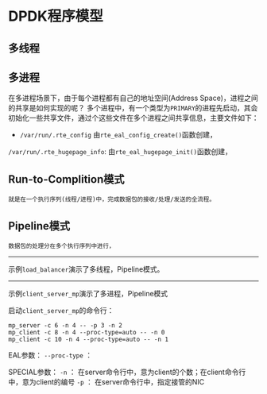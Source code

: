 # DPDK程序模型

## 多线程

## 多进程

在多进程场景下，由于每个进程都有自己的地址空间(Address Space)，进程之间的共享是如何实现的呢？
多个进程中，有一个类型为`PRIMARY`的进程先启动，其会初始化一些共享文件，通过个这些文件在多个进程之间共享信息，主要文件如下：

+ `/var/run/.rte_config`
由`rte_eal_config_create()`函数创建，

`/var/run/.rte_hugepage_info`:
由`rte_eal_hugepage_init()`函数创建，


## Run-to-Complition模式
	就是在一个执行序列(线程/进程)中，完成数据包的接收/处理/发送的全流程。

## Pipeline模式
	数据包的处理分在多个执行序列中进行，

--------------------

示例`load_balancer`演示了多线程，Pipeline模式。



--------------------
示例`client_server_mp`演示了多进程，Pipeline模式

启动`client_server_mp`的命令行：

```
mp_server -c 6 -n 4 -- -p 3 -n 2
mp_client -c 8 -n 4 --proc-type=auto -- -n 0
mp_client -c 10 -n 4 --proc-type=auto -- -n 1
```
EAL参数：
`--proc-type` ：

SPECIAL参数：
`-n` ： 在server命令行中，意为client的个数；在client命令行中，意为client的编号
`-p` ： 在server命令行中，指定接管的NIC

